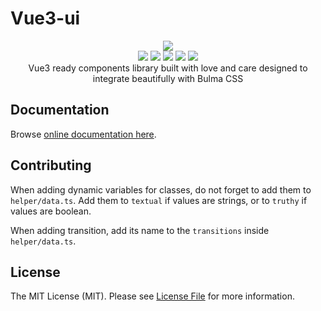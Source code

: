 # Vue3-ui

<p align="center">
  <a href="hhttps://vue3.dev">
      <img src="https://vue3.dev/vue3-ui-logo.png" />
  </a>
  <br/>
  <a href="https://www.npmjs.com/package/@pathscale/vue3-ui"><img src="https://img.shields.io/npm/v/@pathscale/vue3-ui?style=for-the-badge" /></a>
  <a href="https://www.npmjs.com/package/@pathscale/vue3-ui"><img src="https://img.shields.io/npm/dt/@pathscale/vue3-ui?style=for-the-badge" /></a>
  <a href="https://bundlephobia.com/result?p=@pathscale/vue3-ui"><img src="https://img.shields.io/bundlephobia/min/@pathscale/vue3-ui?style=for-the-badge" /></a>
  <a href="https://bundlephobia.com/result?p=@pathscale/vue3-ui"><img src="https://img.shields.io/bundlephobia/minzip/@pathscale/vue3-ui?style=for-the-badge" /></a>
  <a href="https://github.com/pathscale/vue3-ui/blob/master/LICENSE-MIT.txt"><img src="https://img.shields.io/npm/l/@pathscale/vue3-ui?style=for-the-badge" /></a>
  <br/>
  Vue3 ready components library built with love and care designed to integrate beautifully with Bulma CSS
</p>


## Documentation

Browse [online documentation here](https://vue3.dev/).

## Contributing

When adding dynamic variables for classes, do not forget to add them to `helper/data.ts`. Add them to `textual` if values are strings, or to `truthy` if values are boolean.

When adding transition, add its name to the `transitions` inside `helper/data.ts`.

## License

The MIT License (MIT). Please see [License File](https://github.com/pathscale/vue3-ui/blob/master/LICENSE-MIT.txt) for more information.
